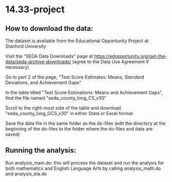 # 14.33-project
## How to download the data:

The dataset is available from the Educational Opportunity Project at Stanford University

Visit the "SEDA Data Downloads" page at https://edopportunity.org/get-the-data/seda-archive-downloads/ (agree to the Data Use Agreement if necessary)

Go to part 2 of the page, "Test Score Estimates: Means, Standard Deviations, and Achievement Gaps"

In the table titled "Test Score Estimations: Means and Achievement Gaps", find the file named "seda_county_long_CS_v30"

Scroll to the right-most side of the table and download "seda_county_long_GCS_v30" in either Stata or Excel format

Save the data file in the same folder as the do-files (edit the directory at the beginning of the do-files to the folder where the do-files and data are saved)

## Running the analysis:

Run analysis_main.do: this will process the dataset and run the analysis for both mathematics and English Language Arts by calling analysis_math.do and analysis_ela.do
